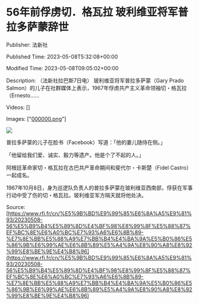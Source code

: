 # 56年前俘虏切．格瓦拉 玻利维亚将军普拉多萨蒙辞世

Publisher: 法新社

Published Time: 2023-05-08T5:32:08+00:00

Modified Time: 2023-05-08T09:05:02+00:00

Description: （法新社拉巴斯7日电） 玻利维亚将军普拉多萨蒙（Gary Prado Salmon）的儿子在社群媒体上表示，1967年俘虏共产主义革命领袖切・格瓦拉（Ernesto……

Videos: []

Images: ["[000000.png](000000.png)"]

<!--METADATA-->

![](../Images/2023-05-08T5-32-08-00-00/000000.png)

普拉多萨蒙的儿子在脸书（Facebook）写道：「他的妻儿随侍在侧。」

「他留给我们爱、诚实、毅力等遗产。他是个了不起的人。」

阿根廷革命家切・格瓦拉在古巴共产革命期间和斐代尔・卡斯楚（Fidel Castro）一起成名。

1967年10月8日，身为巡逻队负责人的普拉多萨蒙在玻利维亚西南部，俘获在军事行动中受了伤的切・格瓦拉。玻利维亚军方隔天就将他处决。

Source: [https://www.rfi.fr/cn/%E5%9B%BD%E9%99%85%E6%8A%A5%E9%81%93/20230508-56%E5%B9%B4%E5%89%8D%E4%BF%98%E8%99%8F%E5%88%87%EF%BC%8E%E6%A0%BC%E7%93%A6%E6%8B%89-%E7%8E%BB%E5%88%A9%E7%BB%B4%E4%BA%9A%E5%B0%86%E5%86%9B%E6%99%AE%E6%8B%89%E5%A4%9A%E8%90%A8%E8%92%99%E8%BE%9E%E4%B8%96](https://www.rfi.fr/cn/%E5%9B%BD%E9%99%85%E6%8A%A5%E9%81%93/20230508-56%E5%B9%B4%E5%89%8D%E4%BF%98%E8%99%8F%E5%88%87%EF%BC%8E%E6%A0%BC%E7%93%A6%E6%8B%89-%E7%8E%BB%E5%88%A9%E7%BB%B4%E4%BA%9A%E5%B0%86%E5%86%9B%E6%99%AE%E6%8B%89%E5%A4%9A%E8%90%A8%E8%92%99%E8%BE%9E%E4%B8%96)